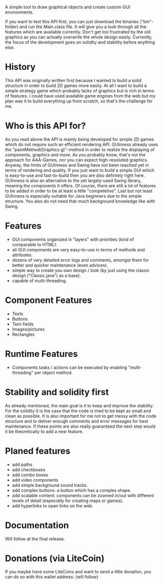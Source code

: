 A simple tool to draw graphical objects and create custom GUI environments.

If you want to test this API first, you can just download the binaries ("bin"-folder) and run the Main.class file.
It will give you a look through all the features which are available currently.
Don't get too frustrated by the old graphics as you can actually overwrite the whole design easily.
Currently, the focus of the development goes on solidity and stability before anything else.


# History
This API was originally written first because I wanted to build a solid structure in order
to build 2D games more easily.
At all I want to build a simple strategy game which probably lacks of graphics but is rich in terms of features.
I could have used available game engines from the web but my plan was it to build everything up from scratch,
so that's the challenge for me.


# Who is this API for?
As you read above the API is mainly being developed for simple 2D games which do not require such an efficient rendering API.
GUInness already uses the "paintMethod(Graphics g)"-method in order to realize the displaying of components, graphics and more.
As you probably know, that's not the approach for AAA-Games, nor you can expect high-resoluted graphics.
Anyway, the limits of GUInness and Swing have not been reached yet in terms of rendering and quality.
If you just want to build a simple GUI which is easy-to-use and fast-to-build then you are also defintely right here.
GUInness is also an alternative to the yet largely-used Swing library, meaning the components it offers.
Of course, there are still a lot of features to be added in order to be at least a little "competetive".
Last but not least GUInness is especially suitable for Java beginners due to the simple structure.
You also do not need that much background knowledge like with Swing.


# Features
- GUI components organized in "layers" with priorities (kind of comparable to HTML).
- all GUI components are very easy-to-use in terms of methods and attributes.
- dozens of very detailed error logs and comments, amongst them for better and quicker maintenance (even advices).
- simple way to create you own design / look (by just using the classic design ("Classic.java") as a base).
- capable of multi-threading.


# Component Features
- Texts
- Buttons
- Text-fields
- Images/pictures
- Rectangles


# Runtime Features
- Components tasks / actions can be executed by enabling "multi-threading" per object method.


# Stability and solidity first
As already mentioned, the main goal is it to keep and improve the stability.
For the solidity it is the case that the code is tried to be kept as small and clean as possible.
It is also important for me not to get messy with the code structure and to deliver enough comments and error messages for best maintenance.
If these points are also really guaranteed the next step would it be theoretically to add a new feature.


# Planed features
- add paths
- add checkboxes
- add combo boxes
- add video components
- add simple background sound tracks.
- add complex buttons: a button which has a complex shape.
- add scalable content: components can be zoomed in/out with different levels of detail (especially for creating maps or games).
- add hyperlinks to open links on the web.

# Documentation
Will follow at the final release.

# Donations (via LiteCoin)
If you maybe have some LiteCoins and want to send a little donation,
you can do so with this wallet address:
(will follow)
